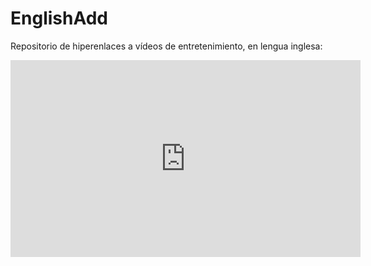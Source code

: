 # EnglishAdd

Repositorio de hiperenlaces a vídeos de entretenimiento, en lengua inglesa:

<iframe width="560" height="315" src="https://www.youtube.com/embed/ZDW6sQrUZyg" frameborder="0" allow="accelerometer; autoplay; encrypted-media; gyroscope; picture-in-picture" allowfullscreen></iframe>
